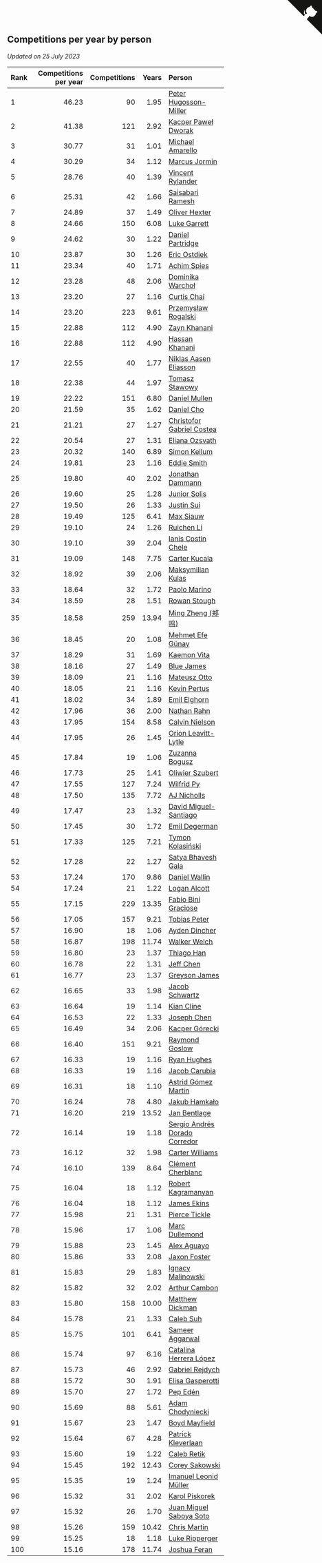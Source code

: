 ## Competitions per year by person

*Updated on 25 July 2023*

| Rank | Competitions per year | Competitions | Years | Person |
| :--- | ---: | ---: | ---: | :--- |
| 1 | 46.23 | 90 | 1.95 | [Peter Hugosson-Miller](https://www.worldcubeassociation.org/persons/2021HUGO01) |
| 2 | 41.38 | 121 | 2.92 | [Kacper Paweł Dworak](https://www.worldcubeassociation.org/persons/2020DWOR01) |
| 3 | 30.77 | 31 | 1.01 | [Michael Amarello](https://www.worldcubeassociation.org/persons/2022AMAR09) |
| 4 | 30.29 | 34 | 1.12 | [Marcus Jormin](https://www.worldcubeassociation.org/persons/2022JORM01) |
| 5 | 28.76 | 40 | 1.39 | [Vincent Rylander](https://www.worldcubeassociation.org/persons/2022RYLA01) |
| 6 | 25.31 | 42 | 1.66 | [Saisabari Ramesh](https://www.worldcubeassociation.org/persons/2021RAME01) |
| 7 | 24.89 | 37 | 1.49 | [Oliver Hexter](https://www.worldcubeassociation.org/persons/2022HEXT01) |
| 8 | 24.66 | 150 | 6.08 | [Luke Garrett](https://www.worldcubeassociation.org/persons/2017GARR05) |
| 9 | 24.62 | 30 | 1.22 | [Daniel Partridge](https://www.worldcubeassociation.org/persons/2022PART02) |
| 10 | 23.87 | 30 | 1.26 | [Eric Ostdiek](https://www.worldcubeassociation.org/persons/2022OSTD01) |
| 11 | 23.34 | 40 | 1.71 | [Achim Spies](https://www.worldcubeassociation.org/persons/2021SPIE01) |
| 12 | 23.28 | 48 | 2.06 | [Dominika Warchoł](https://www.worldcubeassociation.org/persons/2021WARC01) |
| 13 | 23.20 | 27 | 1.16 | [Curtis Chai](https://www.worldcubeassociation.org/persons/2022CHAI02) |
| 14 | 23.20 | 223 | 9.61 | [Przemysław Rogalski](https://www.worldcubeassociation.org/persons/2013ROGA02) |
| 15 | 22.88 | 112 | 4.90 | [Zayn Khanani](https://www.worldcubeassociation.org/persons/2018KHAN28) |
| 16 | 22.88 | 112 | 4.90 | [Hassan Khanani](https://www.worldcubeassociation.org/persons/2018KHAN26) |
| 17 | 22.55 | 40 | 1.77 | [Niklas Aasen Eliasson](https://www.worldcubeassociation.org/persons/2021ELIA01) |
| 18 | 22.38 | 44 | 1.97 | [Tomasz Stawowy](https://www.worldcubeassociation.org/persons/2021STAW01) |
| 19 | 22.22 | 151 | 6.80 | [Daniel Mullen](https://www.worldcubeassociation.org/persons/2016MULL04) |
| 20 | 21.59 | 35 | 1.62 | [Daniel Cho](https://www.worldcubeassociation.org/persons/2021CHOD01) |
| 21 | 21.21 | 27 | 1.27 | [Christofor Gabriel Costea](https://www.worldcubeassociation.org/persons/2022COST03) |
| 22 | 20.54 | 27 | 1.31 | [Eliana Ozsvath](https://www.worldcubeassociation.org/persons/2022OZSV01) |
| 23 | 20.32 | 140 | 6.89 | [Simon Kellum](https://www.worldcubeassociation.org/persons/2016KELL12) |
| 24 | 19.81 | 23 | 1.16 | [Eddie Smith](https://www.worldcubeassociation.org/persons/2022SMIT20) |
| 25 | 19.80 | 40 | 2.02 | [Jonathan Dammann](https://www.worldcubeassociation.org/persons/2021DAMM01) |
| 26 | 19.60 | 25 | 1.28 | [Junior Solis](https://www.worldcubeassociation.org/persons/2022SOLI03) |
| 27 | 19.50 | 26 | 1.33 | [Justin Sui](https://www.worldcubeassociation.org/persons/2022SUIJ01) |
| 28 | 19.49 | 125 | 6.41 | [Max Siauw](https://www.worldcubeassociation.org/persons/2017SIAU02) |
| 29 | 19.10 | 24 | 1.26 | [Ruichen Li](https://www.worldcubeassociation.org/persons/2022LIRU02) |
| 30 | 19.10 | 39 | 2.04 | [Ianis Costin Chele](https://www.worldcubeassociation.org/persons/2021CHEL01) |
| 31 | 19.09 | 148 | 7.75 | [Carter Kucala](https://www.worldcubeassociation.org/persons/2015KUCA01) |
| 32 | 18.92 | 39 | 2.06 | [Maksymilian Kulas](https://www.worldcubeassociation.org/persons/2021KULA02) |
| 33 | 18.64 | 32 | 1.72 | [Paolo Marino](https://www.worldcubeassociation.org/persons/2021MARI04) |
| 34 | 18.59 | 28 | 1.51 | [Rowan Stough](https://www.worldcubeassociation.org/persons/2022STOU01) |
| 35 | 18.58 | 259 | 13.94 | [Ming Zheng (郑鸣)](https://www.worldcubeassociation.org/persons/2009ZHEN11) |
| 36 | 18.45 | 20 | 1.08 | [Mehmet Efe Günay](https://www.worldcubeassociation.org/persons/2022GUNA05) |
| 37 | 18.29 | 31 | 1.69 | [Kaemon Vita](https://www.worldcubeassociation.org/persons/2021VITA01) |
| 38 | 18.16 | 27 | 1.49 | [Blue James](https://www.worldcubeassociation.org/persons/2022JAME01) |
| 39 | 18.09 | 21 | 1.16 | [Mateusz Otto](https://www.worldcubeassociation.org/persons/2022OTTO01) |
| 40 | 18.05 | 21 | 1.16 | [Kevin Pertus](https://www.worldcubeassociation.org/persons/2022PERT01) |
| 41 | 18.02 | 34 | 1.89 | [Emil Elghorn](https://www.worldcubeassociation.org/persons/2021ELGH01) |
| 42 | 17.96 | 36 | 2.00 | [Nathan Rahn](https://www.worldcubeassociation.org/persons/2021RAHN01) |
| 43 | 17.95 | 154 | 8.58 | [Calvin Nielson](https://www.worldcubeassociation.org/persons/2014NIEL03) |
| 44 | 17.95 | 26 | 1.45 | [Orion Leavitt-Lytle](https://www.worldcubeassociation.org/persons/2022LEAV01) |
| 45 | 17.84 | 19 | 1.06 | [Zuzanna Bogusz](https://www.worldcubeassociation.org/persons/2022BOGU01) |
| 46 | 17.73 | 25 | 1.41 | [Oliwier Szubert](https://www.worldcubeassociation.org/persons/2022SZUB01) |
| 47 | 17.55 | 127 | 7.24 | [Wilfrid Py](https://www.worldcubeassociation.org/persons/2016PYWI01) |
| 48 | 17.50 | 135 | 7.72 | [AJ Nicholls](https://www.worldcubeassociation.org/persons/2015NICH04) |
| 49 | 17.47 | 23 | 1.32 | [David Miguel-Santiago](https://www.worldcubeassociation.org/persons/2022MIGU02) |
| 50 | 17.45 | 30 | 1.72 | [Emil Degerman](https://www.worldcubeassociation.org/persons/2021DEGE01) |
| 51 | 17.33 | 125 | 7.21 | [Tymon Kolasiński](https://www.worldcubeassociation.org/persons/2016KOLA02) |
| 52 | 17.28 | 22 | 1.27 | [Satya Bhavesh Gala](https://www.worldcubeassociation.org/persons/2022GALA03) |
| 53 | 17.24 | 170 | 9.86 | [Daniel Wallin](https://www.worldcubeassociation.org/persons/2013WALL03) |
| 54 | 17.24 | 21 | 1.22 | [Logan Alcott](https://www.worldcubeassociation.org/persons/2022ALCO02) |
| 55 | 17.15 | 229 | 13.35 | [Fabio Bini Graciose](https://www.worldcubeassociation.org/persons/2010GRAC02) |
| 56 | 17.05 | 157 | 9.21 | [Tobias Peter](https://www.worldcubeassociation.org/persons/2014PETE03) |
| 57 | 16.90 | 18 | 1.06 | [Ayden Dincher](https://www.worldcubeassociation.org/persons/2022DINC01) |
| 58 | 16.87 | 198 | 11.74 | [Walker Welch](https://www.worldcubeassociation.org/persons/2011WELC01) |
| 59 | 16.80 | 23 | 1.37 | [Thiago Han](https://www.worldcubeassociation.org/persons/2022HANT01) |
| 60 | 16.78 | 22 | 1.31 | [Jeff Chen](https://www.worldcubeassociation.org/persons/2022CHEN19) |
| 61 | 16.77 | 23 | 1.37 | [Greyson James](https://www.worldcubeassociation.org/persons/2022JAME02) |
| 62 | 16.65 | 33 | 1.98 | [Jacob Schwartz](https://www.worldcubeassociation.org/persons/2021SCHW01) |
| 63 | 16.64 | 19 | 1.14 | [Kian Cline](https://www.worldcubeassociation.org/persons/2022CLIN01) |
| 64 | 16.53 | 22 | 1.33 | [Joseph Chen](https://www.worldcubeassociation.org/persons/2022CHEN16) |
| 65 | 16.49 | 34 | 2.06 | [Kacper Górecki](https://www.worldcubeassociation.org/persons/2021GORE01) |
| 66 | 16.40 | 151 | 9.21 | [Raymond Goslow](https://www.worldcubeassociation.org/persons/2014GOSL01) |
| 67 | 16.33 | 19 | 1.16 | [Ryan Hughes](https://www.worldcubeassociation.org/persons/2022HUGH04) |
| 68 | 16.33 | 19 | 1.16 | [Jacob Carubia](https://www.worldcubeassociation.org/persons/2022CARU02) |
| 69 | 16.31 | 18 | 1.10 | [Astrid Gómez Martin](https://www.worldcubeassociation.org/persons/2022MART26) |
| 70 | 16.24 | 78 | 4.80 | [Jakub Hamkało](https://www.worldcubeassociation.org/persons/2018HAMK01) |
| 71 | 16.20 | 219 | 13.52 | [Jan Bentlage](https://www.worldcubeassociation.org/persons/2010BENT01) |
| 72 | 16.14 | 19 | 1.18 | [Sergio Andrés Dorado Corredor](https://www.worldcubeassociation.org/persons/2022CORR05) |
| 73 | 16.12 | 32 | 1.98 | [Carter Williams](https://www.worldcubeassociation.org/persons/2021WILL06) |
| 74 | 16.10 | 139 | 8.64 | [Clément Cherblanc](https://www.worldcubeassociation.org/persons/2014CHER05) |
| 75 | 16.04 | 18 | 1.12 | [Robert Kagramanyan](https://www.worldcubeassociation.org/persons/2022KAGR01) |
| 76 | 16.04 | 18 | 1.12 | [James Ekins](https://www.worldcubeassociation.org/persons/2022EKIN01) |
| 77 | 15.98 | 21 | 1.31 | [Pierce Tickle](https://www.worldcubeassociation.org/persons/2022TICK01) |
| 78 | 15.96 | 17 | 1.06 | [Marc Dullemond](https://www.worldcubeassociation.org/persons/2022DULL01) |
| 79 | 15.88 | 23 | 1.45 | [Alex Aguayo](https://www.worldcubeassociation.org/persons/2022AGUA01) |
| 80 | 15.86 | 33 | 2.08 | [Jaxon Foster](https://www.worldcubeassociation.org/persons/2021FOST01) |
| 81 | 15.83 | 29 | 1.83 | [Ignacy Malinowski](https://www.worldcubeassociation.org/persons/2021MALI02) |
| 82 | 15.82 | 32 | 2.02 | [Arthur Cambon](https://www.worldcubeassociation.org/persons/2021CAMB01) |
| 83 | 15.80 | 158 | 10.00 | [Matthew Dickman](https://www.worldcubeassociation.org/persons/2013DICK01) |
| 84 | 15.78 | 21 | 1.33 | [Caleb Suh](https://www.worldcubeassociation.org/persons/2022SUHC01) |
| 85 | 15.75 | 101 | 6.41 | [Sameer Aggarwal](https://www.worldcubeassociation.org/persons/2017AGGA01) |
| 86 | 15.74 | 97 | 6.16 | [Catalina Herrera López](https://www.worldcubeassociation.org/persons/2017LOPE31) |
| 87 | 15.73 | 46 | 2.92 | [Gabriel Rejdych](https://www.worldcubeassociation.org/persons/2020REJD01) |
| 88 | 15.72 | 30 | 1.91 | [Elisa Gasperotti](https://www.worldcubeassociation.org/persons/2021GASP01) |
| 89 | 15.70 | 27 | 1.72 | [Pep Edén](https://www.worldcubeassociation.org/persons/2021EDEN01) |
| 90 | 15.69 | 88 | 5.61 | [Adam Chodyniecki](https://www.worldcubeassociation.org/persons/2017CHOD02) |
| 91 | 15.67 | 23 | 1.47 | [Boyd Mayfield](https://www.worldcubeassociation.org/persons/2022MAYF01) |
| 92 | 15.64 | 67 | 4.28 | [Patrick Kleverlaan](https://www.worldcubeassociation.org/persons/2019KLEV01) |
| 93 | 15.60 | 19 | 1.22 | [Caleb Retik](https://www.worldcubeassociation.org/persons/2022RETI01) |
| 94 | 15.45 | 192 | 12.43 | [Corey Sakowski](https://www.worldcubeassociation.org/persons/2011SAKO01) |
| 95 | 15.35 | 19 | 1.24 | [Imanuel Leonid Müller](https://www.worldcubeassociation.org/persons/2022MULL02) |
| 96 | 15.32 | 31 | 2.02 | [Karol Piskorek](https://www.worldcubeassociation.org/persons/2021PISK01) |
| 97 | 15.32 | 26 | 1.70 | [Juan Miguel Saboya Soto](https://www.worldcubeassociation.org/persons/2021SOTO01) |
| 98 | 15.26 | 159 | 10.42 | [Chris Martin](https://www.worldcubeassociation.org/persons/2013MART03) |
| 99 | 15.25 | 18 | 1.18 | [Luke Ripperger](https://www.worldcubeassociation.org/persons/2022RIPP01) |
| 100 | 15.16 | 178 | 11.74 | [Joshua Feran](https://www.worldcubeassociation.org/persons/2011FERA01) |


<a href="https://github.com/JustinTimeCuber/wca_statistics" class="github-corner" aria-label="View source on Github"><svg width="80" height="80" viewBox="0 0 250 250" style="fill:#151513; color:#fff; position: absolute; top: 0; border: 0; right: 0;" aria-hidden="true"><path d="M0,0 L115,115 L130,115 L142,142 L250,250 L250,0 Z"></path><path d="M128.3,109.0 C113.8,99.7 119.0,89.6 119.0,89.6 C122.0,82.7 120.5,78.6 120.5,78.6 C119.2,72.0 123.4,76.3 123.4,76.3 C127.3,80.9 125.5,87.3 125.5,87.3 C122.9,97.6 130.6,101.9 134.4,103.2" fill="currentColor" style="transform-origin: 130px 106px;" class="octo-arm"></path><path d="M115.0,115.0 C114.9,115.1 118.7,116.5 119.8,115.4 L133.7,101.6 C136.9,99.2 139.9,98.4 142.2,98.6 C133.8,88.0 127.5,74.4 143.8,58.0 C148.5,53.4 154.0,51.2 159.7,51.0 C160.3,49.4 163.2,43.6 171.4,40.1 C171.4,40.1 176.1,42.5 178.8,56.2 C183.1,58.6 187.2,61.8 190.9,65.4 C194.5,69.0 197.7,73.2 200.1,77.6 C213.8,80.2 216.3,84.9 216.3,84.9 C212.7,93.1 206.9,96.0 205.4,96.6 C205.1,102.4 203.0,107.8 198.3,112.5 C181.9,128.9 168.3,122.5 157.7,114.1 C157.9,116.9 156.7,120.9 152.7,124.9 L141.0,136.5 C139.8,137.7 141.6,141.9 141.8,141.8 Z" fill="currentColor" class="octo-body"></path></svg></a><style>.github-corner:hover .octo-arm{animation:octocat-wave 560ms ease-in-out}@keyframes octocat-wave{0%,100%{transform:rotate(0)}20%,60%{transform:rotate(-25deg)}40%,80%{transform:rotate(10deg)}}@media (max-width:500px){.github-corner:hover .octo-arm{animation:none}.github-corner .octo-arm{animation:octocat-wave 560ms ease-in-out}}</style>
